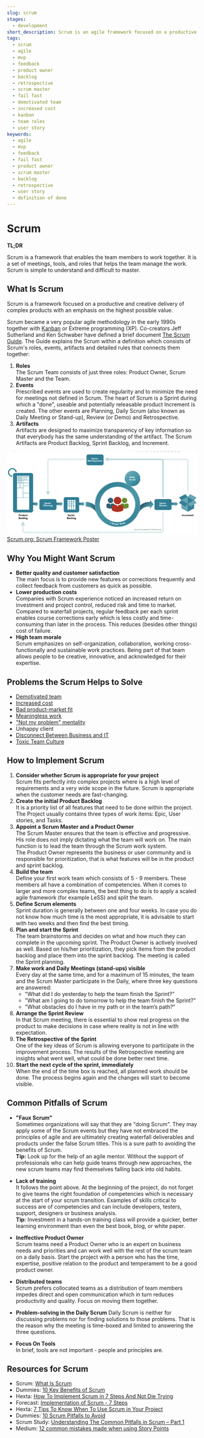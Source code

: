 ```yaml
---
slug: scrum
stages:
  - development
short_description: Scrum is an agile framework focused on a productive and creative delivery of complex products with an emphasis on the highest possible value. Scrum is lightweight, simple to understand and difficult to master.
tags:
  - scrum
  - agile
  - mvp
  - feedback
  - product owner
  - backlog
  - retrospective
  - scrum master
  - fail fast
  - demotivated team
  - increased cost
  - kanban
  - team roles
  - user story
keywords:
  - agile
  - mvp
  - feedback
  - fail fast
  - product owner
  - scrum master
  - backlog
  - retrospective
  - user story
  - definition of done
---
```


# Scrum

**TL;DR**

Scrum is a framework that enables the team members to work together. It is a set of meetings, tools, and roles that helps the team manage the work. Scrum is simple to understand and difficult to master.

## What Is Scrum

Scrum is a framework focused on a productive and creative delivery of complex products with an emphasis on the highest possible value.

Scrum became a very popular agile methodology in the early 1990s together with [Kanban](/practices/kanban) or Extreme programming (XP). Co-creators Jeff Sutherland and Ken Schwaber have defined a brief document [The Scrum Guide](https://www.scrumguides.org/scrum-guide.html). The Guide explains the Scrum within a definition which consists of Scrum's roles, events, artifacts and detailed rules that connects them together:

1. **Roles**  
   The Scrum Team consists of just three roles: Product Owner, Scrum Master and the Team.
2. **Events**  
   Prescribed events are used to create regularity and to minimize the need for meetings not defined in Scrum. The heart of Scrum is a Sprint during which a "done", useable and potentially releasable product Increment is created. The other events are Planning, Daily Scrum (also known as Daily Meeting or Stand-up), Review (or Demo) and Retrospective.
3. **Artifacts**  
   Artifacts are designed to maximize transparency of key information so that everybody has the same understanding of the artifact. The Scrum Artifacts are Product Backlog, Sprint Backlog, and Increment.

![Scrum](/files/scrum.png)
[Scrum.org: Scrum Framework Poster](https://www.scrum.org/resources/scrum-framework-poster)

## Why You Might Want Scrum

- **Better quality and customer satisfaction**  
  The main focus is to provide new features or corrections frequently and collect feedback from customers as quick as possible.
- **Lower production costs**  
  Companies with Scrum experience noticed an increased return on investment and project control, reduced risk and time to market. Compared to waterfall projects, regular feedback per each sprint enables course corrections early which is less costly and time-consuming than later in the process. This reduces (besides other things) cost of failure.
- **High team morale**  
  Scrum emphasizes on self-organization, collaboration, working cross-functionally and sustainable work practices. Being part of that team allows people to be creative, innovative, and acknowledged for their expertise.

## Problems the Scrum Helps to Solve

- [Demotivated team](/problems/demotivated-team)
- [Increased cost](/problems/increased-cost)
- [Bad product-market fit](/problems/bad-product-market-fit)
- [Meaningless work](/problems/meaningless-work)
- ["Not my problem" mentality](/problems/not-my-problem-mentality)
- Unhappy client
- [Disconnect Between Business and IT](/problems/disconnect-between-business-and-it)
- [Toxic Team Culture](/problems/toxic-team-culture)

## How to Implement Scrum

1. **Consider whether Scrum is appropriate for your project**  
   Scrum fits perfectly into complex projects where is a high level of requirements and a very wide scope in the future. Scrum is appropriate when the customer needs are fast-changing.
2. **Create the initial Product Backlog**  
   It is a priority list of all features that need to be done within the project. The Project
   usually contains three types of work items: Epic, User stories, and Tasks.
3. **Appoint a Scrum Master and a Product Owner**  
   The Scrum Master ensures that the team is effective and progressive. His role does not imply dictating what the team will work on. The main function is to lead the team through the Scrum work system.  
   The Product Owner represents the business or user community and is responsible for prioritization, that is what features will be in the product and sprint backlog.
4. **Build the team**  
   Define your first work team which consists of 5 - 9 members. These members all have a combination of competencies. When it comes to larger and more complex teams, the best thing to do is to apply a scaled agile framework (for example LeSS) and split the team.
5. **Define Scrum elements**  
   Sprint duration is generally between one and four weeks. In case you do not know how much time is the most appropriate, it is advisable to start with two weeks and then find the best timing.
6. **Plan and start the Sprint**  
   The team brainstorms and decides on what and how much they can complete in the upcoming sprint. The Product Owner is actively involved as well. Based on his/her prioritization, they pick items from the product backlog and place them into the sprint backlog. The meeting is called the Sprint planning.
7. **Make work and Daily Meetings (stand-ups) visible**  
   Every day at the same time, and for a maximum of 15 minutes, the team and the Scrum Master participate in the Daily, where three key questions are answered:
   - "What did I do yesterday to help the team finish the Sprint?"
   - "What am I going to do tomorrow to help the team finish the Sprint?"
   - "What obstacles do I have in my path or in the team’s path?"
8. **Arrange the Sprint Review**  
   In that Scrum meeting, there is essential to show real progress on the product to make decisions in case where reality is not in line with expectation.
9. **The Retrospective of the Sprint**  
   One of the key ideas of Scrum is allowing everyone to participate in the improvement process. The results of the Retrospective meeting are insights what went well, what could be done better next time.
10. **Start the next cycle of the sprint, immediately**  
    When the end of the time box is reached, all planned work should be done. The process begins again and the changes will start to become visible.

## Common Pitfalls of Scrum

- **"Faux Scrum"**  
  Sometimes organizations will say that they are "doing Scrum". They may apply some of the Scrum events but they have not embraced the principles of agile and are ultimately creating waterfall deliverables and products under the false Scrum titles. This is a sure path to avoiding the benefits of Scrum.  
  **Tip:** Look up for the help of an agile mentor. Without the support of professionals who can help guide teams through new approaches, the new scrum teams may find themselves falling back into old habits.

- **Lack of training**  
  It follows the point above. At the beginning of the project, do not forget to give teams the right foundation of competencies which is necessary at the start of your scrum transition. Examples of skills critical to success are of competencies and can include developers, testers, support, designers or business analysis.  
  **Tip:** Investment in a hands-on training class will provide a quicker, better learning environment than even the best book, blog, or white paper.

- **Ineffective Product Owner**  
  Scrum teams need a Product Owner who is an expert on business needs and priorities and can work well with the rest of the scrum team on a daily basis. Start the project with a person who has the time, expertise, positive relation to the product and temperament to be a good product owner.
- **Distributed teams**  
  Scrum prefers collocated teams as a distribution of team members impedes direct and open communication which in turn reduces productivity and quality. Focus on moving them together.
- **Problem-solving in the Daily Scrum**
  Daily Scrum is neither for discussing problems nor for finding solutions to those problems. That is the reason why the meeting is time-boxed and limited to answering the three questions.
- **Focus On Tools**  
  In brief, tools are not important - people and principles are.

## Resources for Scrum

- Scrum: [What Is Scrum](https://www.scrum.org/resources/what-is-scrum)
- Dummies: [10 Key Benefits of Scrum](https://www.dummies.com/careers/project-management/10-key-benefits-of-scrum/)
- Hexta: [How To Implement Scrum in 7 Steps And Not Die Trying](https://www.hexacta.com/2019/01/21/how-to-implement-scrum-in-7-steps-and-not-die-trying/)
- Forecast: [Implementation of Scrum - 7 Steps](https://blog.forecast.it/implementation-of-scrum-7-steps)
- Hexta: [7 Tips To Know When To Use Scrum in Your Project](https://www.hexacta.com/2018/09/10/7-tips-to-know-when-to-use-scrum-in-your-project/)
- Dummies: [10 Scrum Pitfalls to Avoid](https://www.dummies.com/careers/project-management/10-scrum-pitfalls-to-avoid/)
- Scrum Study: [Understanding The Common Pitfalls in Scrum – Part 1](http://blog.scrumstudy.com/understanding-the-common-pitfalls-in-scrum-part-1/)
- Medium: [12 common mistakes made when using Story Points](https://medium.com/@mdalmijn/12-common-mistakes-made-when-using-story-points-f0bb9212d2f7)
